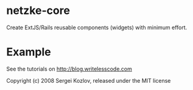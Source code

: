 netzke-core
==========

Create ExtJS/Rails reusable components (widgets) with minimum effort.

Example
=======

See the tutorials on http://blog.writelesscode.com

Copyright (c) 2008 Sergei Kozlov, released under the MIT license
